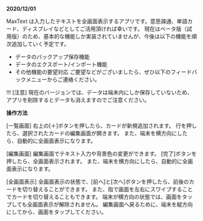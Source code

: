 **2020/12/01**

MaxText は入力したテキストを全画面表示するアプリです。意思疎通、単語カード、ディスプレイなどとしてご活用頂ければ幸いです。
現在はベータ版（試用版）のため、基本的な機能しか実装されていませんが、今後は以下の機能を順次追加していく予定です。
* データのバックアップ保存機能
* データのエクスポート/インポート機能
* その他機能の要望対応
ご要望などがございましたら、ぜひ以下のフィードバックメニューからご連絡ください。

!!! [注意] 現在のバージョンでは、データは端末内にしか保存していないため、アプリを削除するとデータも消えますのでご注意ください。

**操作方法**

[一覧画面]
右上の[＋]ボタンを押したら、カードが新規追加されます。
行を押したら、選択されたカードの編集画面が開きます。
また、端末を横方向にしたら、自動的に全画面表示になります。

[編集画面]
編集画面でテキスト入力や背景色の変更ができます。
[完了]ボタンを押したら、全画面表示されます。
また、端末を横方向にしたら、自動的に全画面表示になります。

[全画面表示]
全画面表示の状態で、[前へ]と[次へ]ボタンを押したら、前後のカードを切り替えることができます。
また、指で画面を左右にスワイプすることでカードを切り替えることもできます。
端末が横方向の状態では、画面をタップしても全画面表示が解除されません。
編集画面へ戻るために、端末を縦方向にしてから、画面をタップしてください。
